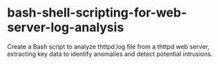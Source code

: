 # bash-shell-scripting-for-web-server-log-analysis
Create a Bash script to analyze thttpd.log file from a thttpd web server, extracting key data to identify anomalies and detect potential intrusions.
